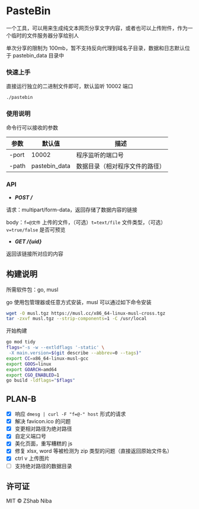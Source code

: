 # PasteBin

一个工具，可以用来生成纯文本网页分享文字内容，或者也可以上传附件，作为一个临时的文件服务器分享给别人

单次分享的限制为 100mb，暂不支持反向代理到域名子目录，数据和日志默认位于 pastebin_data 目录中

### 快速上手

直接运行独立的二进制文件即可，默认监听 10002 端口

```sh
./pastebin
```

### 使用说明

命令行可以接收的参数

参数|默认值|描述
-|-|-
-port|10002|程序监听的端口号
-path|pastebin_data|数据目录（相对程序文件的路径）

### API

- ___POST /___

请求：multipart/form-data，返回存储了数据内容的链接

body：`f=@文件` 上传的文件，（可选）`t=text/file` 文件类型，（可选）`v=true/false` 是否可预览

- ___GET /{uid}___

返回该链接所对应的内容

## 构建说明

所需软件包：go, musl

go 使用包管理器或任意方式安装，musl 可以通过如下命令安装

```sh
wget -O musl.tgz https://musl.cc/x86_64-linux-musl-cross.tgz
tar -zxvf musl.tgz --strip-components=1 -C /usr/local
```

开始构建

```sh
go mod tidy
flags="-s -w --extldflags '-static' \
 -X main.version=$(git describe --abbrev=0 --tags)"
export CC=x86_64-linux-musl-gcc
export GOOS=linux
export GOARCH=amd64
export CGO_ENABLED=1
go build -ldflags="$flags"
```

## PLAN-B

- [x] 响应 `dmesg | curl -F "f=@-" host` 形式的请求
- [x] 解决 favicon.ico 的问题
- [x] 变更相对路径为绝对路径
- [x] 自定义端口号
- [x] 美化页面，重写糟糕的 js
- [x] 修复 xlsx, word 等被检测为 zip 类型的问题（直接返回原始文件名）
- [x] ctrl v 上传图片
- [ ] 支持绝对路径的数据目录

## 许可证

MIT © ZShab Niba
